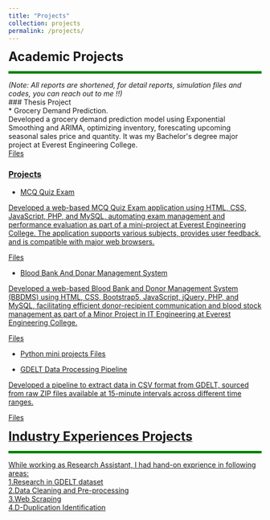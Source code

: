 ```yaml
---
title: "Projects"
collection: projects
permalink: /projects/
---
```



<span style="font-size: 25px; font-weight: bold;"> Academic Projects </span>
<hr style="border: 0; height: 5px; background-color: green;">
<span style="font-size: 14px;"><em>(Note: All reports are shortened, for detail reports, simulation files and codes, you can reach out to me !!)</em></span>
<br>
### Thesis Project <br>
* Grocery Demand Prediction.<br>
 Developed a grocery demand prediction model using Exponential Smoothing and ARIMA, optimizing inventory, forescating upcoming seasonal sales price and quantity. It was my Bachelor's degree major project at Everest Engineering College.<br>
   <a href="https://github.com/MilanBhattarai77/Grocery-Demand-Prediction" target="_blank"> Files <br> 
   
    
### Projects <br>
* MCQ Quiz Exam
<p>Developed a web-based MCQ Quiz Exam application using HTML, CSS, JavaScript, PHP, and MySQL, automating exam management and performance evaluation as part of a mini-project at Everest Engineering College. The application supports various subjects, provides user feedback, and is compatible with major web browsers. </p>
  <a href="https://github.com/MilanBhattarai77/MCQ-Quiz-Exam" target="_blank"> Files <br>

  
* Blood Bank And Donar Management System
<p>Developed a web-based Blood Bank and Donor Management System (BBDMS) using HTML, CSS, Bootstrap5, JavaScript, jQuery, PHP, and MySQL, facilitating efficient donor-recipient communication and blood stock management as part of a Minor Project in IT Engineering at Everest Engineering College.</p>
  <a href="https://github.com/MilanBhattarai77/Blood-Bank-And-Donar-Management-System" target="_blank"> Files <br>

  
* Python mini projects
  <a href="https://github.com/MilanBhattarai77/Python-mini-projects" target="_blank"> Files <br>

  
* GDELT Data Processing Pipeline <br>
<p> Developed a pipeline to extract data in CSV format from GDELT, sourced from raw ZIP files available at 15-minute intervals across different time ranges.</p>
  <a href="https://github.com/MilanBhattarai77/GDELT-Data-Processing-Pipeline" target="_blank"> Files <br>

  

<span style="font-size: 25px; font-weight: bold;"> Industry Experiences Projects </span>
<hr style="border: 0; height: 5px; background-color: green;">
While working as Research Assistant, I had hand-on exprience in following areas:<br>
1.Research in GDELT dataset<br>
2.Data Cleaning and Pre-processing<br>
3.Web Scraping<br>
4.D-Duplication Identification<br>



  
 

